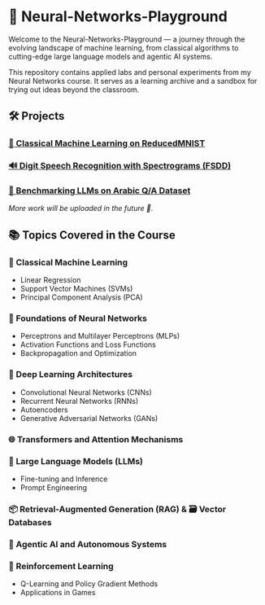# 🧠 Neural-Networks-Playground
Welcome to the Neural-Networks-Playground — a journey through the evolving landscape of machine learning, from classical algorithms to cutting-edge large language models and agentic AI systems.

This repository contains applied labs and personal experiments from my Neural Networks course. It serves as a learning archive and a sandbox for trying out ideas beyond the classroom.

## 🛠️ Projects

### [🧮 Classical Machine Learning on ReducedMNIST](./Classical%20ML)

### [🔊 Digit Speech Recognition with Spectrograms (FSDD)](./Speech%20Recognition%20from%20Speech%20Spectrum)

### [🧠 Benchmarking LLMs on Arabic Q/A Dataset](./Benchmarking%20LLMs)

*More work will be uploaded in the future 🌱.*

## 📚 Topics Covered in the Course

### 🏁 Classical Machine Learning
- Linear Regression
- Support Vector Machines (SVMs)
- Principal Component Analysis (PCA)

### 🔬 Foundations of Neural Networks
- Perceptrons and Multilayer Perceptrons (MLPs)
- Activation Functions and Loss Functions
- Backpropagation and Optimization

### 🧱 Deep Learning Architectures
- Convolutional Neural Networks (CNNs)
- Recurrent Neural Networks (RNNs)
- Autoencoders
- Generative Adversarial Networks (GANs)

### 🌐 Transformers and Attention Mechanisms

### 🤖 Large Language Models (LLMs)
- Fine-tuning and Inference
- Prompt Engineering

### 📦 Retrieval-Augmented Generation (RAG) & 🗃️ Vector Databases

### 🧠 Agentic AI and Autonomous Systems

### 🧭 Reinforcement Learning
- Q-Learning and Policy Gradient Methods
- Applications in Games

